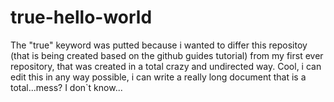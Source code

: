 # true-hello-world
The "true" keyword was putted because i wanted to differ this repositoy (that is being created based on the github guides tutorial) from my first ever repository, that was created in a total crazy and undirected way.
Cool, i can edit this in any way possible, i can write a really long document that is a total...mess? I don`t know...
